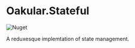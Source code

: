 # Oakular.Stateful

![Nuget](https://img.shields.io/nuget/v/Oakular.Stateful?label=NuGet&logo=Nuget&style=flat-square)

A reduxesque implemtation of state management.
